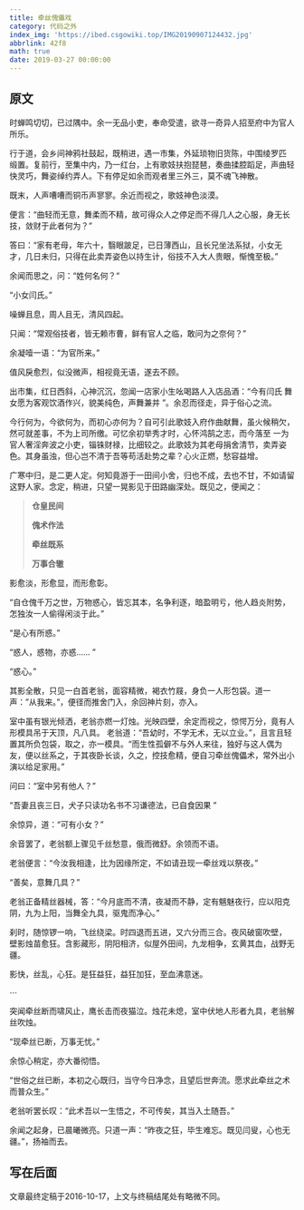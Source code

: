 ```yaml
---
title: 牵丝傀儡戏
category: 代码之外
index_img: 'https://ibed.csgowiki.top/IMG20190907124432.jpg'
abbrlink: 42f8
math: true
date: 2019-03-27 00:00:00
---
```


## 原文

时蝉鸣切切，已过隅中。余一无品小吏，奉命受遣，欲寻一奇异人招至府中为官人所乐。

行于道，会乡间神鸦社鼓起，既稍进，遇一市集，外延琐物旧货陈，中围绫罗匹 缎置。复前行，至集中内，乃一红台，上有歌妓扶抱琵琶，奏曲揉腔蹈足，声曲轻快灵巧，舞姿绰约弄人。下有停足如余而观者里三外三，莫不魂飞神散。

<!--more-->

既末，人声嘈嘈而铜币声寥寥。余近而视之，歌妓神色淡漠。

便言：“曲轻而无意，舞柔而不精，故可得众人之停足而不得几人之心服，身无长技，敛财于此者何为？”

答曰：“家有老母，年六十，翳眼跛足，已日薄西山，且长兄坐法系狱，小女无才，几日未归，只得在此卖弄姿色以持生计，俗技不入大人贵眼，惭愧至极。”

余闻而思之，问：“姓何名何？“

“小女闫氏。”

噪蝉且息，周人且无，清风四起。

只闻：“常观俗技者，皆无赖市曹，鲜有官人之临，敢问为之奈何？”

余凝噎一语：“为官所来。”

值风戾愈烈，似没微声，相视竟无语，遂去不顾。

出市集，红日西斜，心神沉沉，忽闻一店家小生吆喝路人入店品酒：“今有闫氏 舞女愿为客观饮酒作兴，貌美纯色，声舞兼并 ”。余忍而径走，异于俗心之流。

今行何为，今欲何为，而初心亦何为？自可引此歌妓入府作曲献舞，虽火候稍欠，然可就差事，不为上司所缴。可忆余初举秀才时，心怀鸿鹄之志，而今落至 一为官人奢淫奔波之小吏，锱铢财禄，比细较之。此歌妓为其老母捐舍清节，卖弄姿色。其身虽浊，但心岂不清于吾等苟活赴势之辈？心火正燃，愁容益增。

广寒中归，是二更人定。何知竟游于一田间小舍，归也不成，去也不甘，不如请留这野人家。念定，稍进，只望一晃影见于田路幽深处。既见之，便闻之：



> **仓皇民间**
>
> **傀术作法**
>
> **牵丝既系**
>
> **万事合辙**



影愈淡，形愈显，而形愈彰。

“自仓傀千万之世，万物惑心，皆忘其本，名争利逐，暗盈明亏，他人趋炎附势，怎独汝一人偷得闲淡于此。”

“是心有所惑。”

“惑人，惑物，亦惑...... ”

“惑心。”

其影全散，只见一白首老翁，面容精微，褐衣竹屐，身负一人形包袋。道一声：”从我来。”，便径而推舍门入，余回神片刻，亦入。

室中虽有银光倾洒，老翁亦燃一灯烛。光映四壁，余定而视之，惊愕万分，竟有人形模具吊于天顶，凡八具。
老翁道：“吾幼时，不学无术，无以立业。”，且言且轻置其所负包袋，取之，亦一模具。“而生性孤僻不与外人来往，独好与这人偶为友，便以丝系之，于其夜卧长谈，久之，控技愈精，便自习牵丝傀儡术，常外出小演以给足家用。”

问曰：“室中另有他人？”

“吾妻且丧三日，犬子只读功名书不习谦德法，已自食因果 ”

余惊异，道：“可有小女？”

余音罢了，老翁额上骤见千丝愁意，俄而微舒。余领而不语。

老翁便言：“今汝我相逢，比为因缘所定，不如请丑现一牵丝戏以祭夜。”

“善矣，意舞几具？”

老翁正备精丝器械，答：“今月底而不清，夜凝而不静，定有魑魅夜行，应以阳克阴，九为上阳，当舞全九具，驱鬼而净心。”

刹时，随惊锣一响，飞丝绕梁。时四退而五进，又六分而三合。夜风破窗吹壁， 壁影烛苗愈狂。含影藏形，阴阳相济，似屋外田间，九龙相争，玄黄其血，战野无疆。

影快，丝乱，心狂。是狂益狂，益狂加狂，至血沸意迷。

$\cdots$

突闻牵丝断而啸风止，鹰长击而夜猫泣。烛花未熄，室中伏地人形者九具，老翁解丝吹烛。

“现牵丝已断，万事无忧。”

余惊心稍定，亦大番彻悟。

“世俗之丝已断，本初之心既归，当守今日净念，且望后世奔流。愿求此牵丝之术而普众生。”

老翁听罢长叹：“此术吾以一生悟之，不可传矣，其当入土随吾。”

余闻之起身，已晨曦微亮。只道一声：“昨夜之狂，毕生难忘。既见闫叟，心也无疆。”，扬袖而去。

## 写在后面

文章最终定稿于2016-10-17，上文与终稿结尾处有略微不同。
